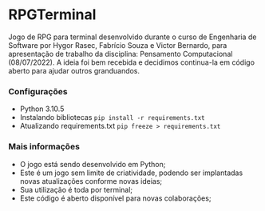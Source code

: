 # RPGTerminal

Jogo de RPG para terminal desenvolvido durante o curso de Engenharia de Software por Hygor Rasec, Fabrício Souza e Victor Bernardo, para apresentação de trabalho da disciplina: Pensamento Computacional (08/07/2022). A ideia foi bem recebida e decidimos continua-la em código aberto para ajudar outros granduandos.

### Configurações

 - Python 3.10.5
 - Instalando bibliotecas ```pip install -r requirements.txt```
 - Atualizando requirements.txt ```pip freeze > requirements.txt```

### Mais informações

 - O jogo está sendo desenvolvido em Python;
 - Este é um jogo sem limite de criatividade, podendo ser implantadas novas atualizações conforme novas ideias;
 - Sua utilização é toda por terminal;
 - Este código é aberto disponível para novas colaborações;